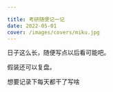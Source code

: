 ```yaml
---

title: 考研随便记一记
date: 2022-05-01
cover: /images/covers/miku.jpg
---
```


日子这么长，随便写点以后看可能吧。

假装还可以复盘。

<!-- more -->

想要记录下每天都干了写啥